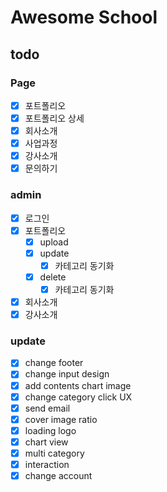 # Awesome School

## todo

### Page

- [x] 포트폴리오
- [x] 포트폴리오 상세
- [x] 회사소개
- [x] 사업과정
- [x] 강사소개
- [x] 문의하기

### admin

- [x] 로그인
- [x] 포트폴리오
  - [x] upload
  - [x] update
    - [x] 카테고리 동기화
  - [x] delete
    - [x] 카테고리 동기화
- [x] 회사소개
- [x] 강사소개

### update

- [x] change footer
- [x] change input design
- [x] add contents chart image
- [x] change category click UX
- [x] send email
- [x] cover image ratio
- [x] loading logo
- [x] chart view
- [x] multi category
- [x] interaction
- [x] change account
